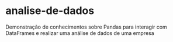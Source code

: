 # analise-de-dados
 Demonstração de conhecimentos sobre Pandas para interagir com DataFrames e realizar uma análise de dados de uma empresa
